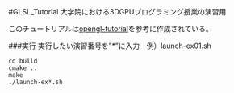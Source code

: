 #GLSL_Tutorial
大学院における3DGPUプログラミング授業の演習用

このチュートリアルは[opengl-tutorial](http://www.opengl-tutorial.org/)を参考に作成されている。

###実行
実行したい演習番号を”*”に入力　例）launch-ex01.sh
```
cd build
cmake ..
make
./launch-ex*.sh
```
